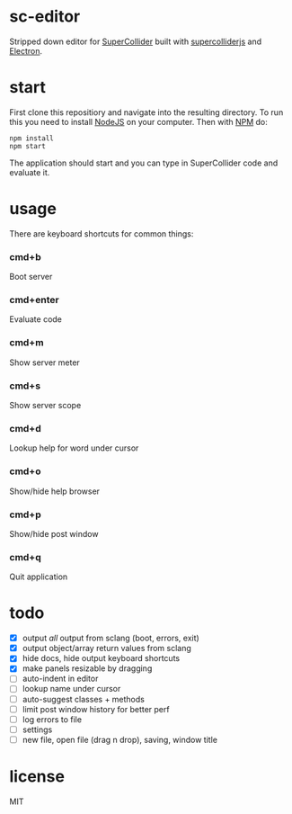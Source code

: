 # sc-editor

 Stripped down editor for [SuperCollider](https://github.com/supercollider/supercollider) built with [supercolliderjs](https://github.com/crucialfelix/supercolliderjs) and [Electron](https://electronjs.org/docs).

# start

First clone this repositiory and navigate into the resulting directory.
To run this you need to install [NodeJS](https://nodejs.org/en/) on your computer.
Then with [NPM](https://www.npmjs.com/) do:

```
npm install
npm start
```

The application should start and you can type in SuperCollider code and evaluate it.


# usage

There are keyboard shortcuts for common things:

### cmd+b
Boot server

### cmd+enter
Evaluate code

### cmd+m
Show server meter

### cmd+s
Show server scope

### cmd+d
Lookup help for word under cursor

### cmd+o
Show/hide help browser

### cmd+p
Show/hide post window

### cmd+q
Quit application


# todo

- [x] output _all_ output from sclang (boot, errors, exit)
- [x] output object/array return values from sclang
- [x] hide docs, hide output keyboard shortcuts
- [x] make panels resizable by dragging
- [ ] auto-indent in editor
- [ ] lookup name under cursor
- [ ] auto-suggest classes + methods
- [ ] limit post window history for better perf
- [ ] log errors to file
- [ ] settings
- [ ] new file, open file (drag n drop), saving, window title

# license

MIT
